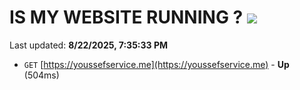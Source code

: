 # IS MY WEBSITE RUNNING ? [![](https://img.shields.io/static/v1?label=Sponsor&message=%E2%9D%A4&logo=GitHub&color=%23fe8e86)](https://github.com/sponsors/Youssef-Lehmam)

Last updated: **8/22/2025, 7:35:33 PM**

- `GET` [https://youssefservice.me](https://youssefservice.me) - **Up** (504ms)
